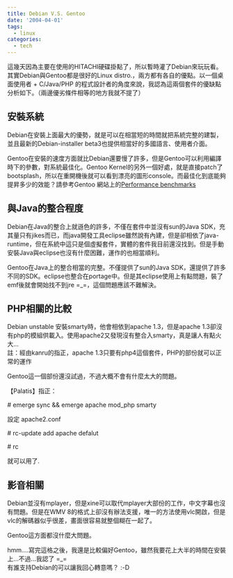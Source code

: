 ```yaml
---
title: Debian V.S. Gentoo
date: '2004-04-01'
tags:
  - linux
categories:
  - tech
---
```

這幾天因為主要在使用的HITACHI硬碟掛點了，所以暫時灌了Debian來玩玩看。  
其實Debian與Gentoo都是很好的Linux distro.，兩方都有各自的優點。以一個桌面使用者 + C/Java/PHP 的程式設計者的角度來說，我認為這兩個套件的優缺點分析如下。（兩邊優劣條件相等的地方我就不提了）  
  

安裝系統
----

  

Debian在安裝上面最大的優勢，就是可以在相當短的時間就把系統完整的建製，並且最新的Debian-installer beta3也提供相當好的多國語言、使用者介面。

  

Gentoo在安裝的速度方面就比Debian還要慢了許多，但是Gentoo可以利用編譯時下的參數，對系統最佳化。Gentoo Kernel的另外一個好處，就是直接patch了bootsplash，所以在重開機後就可以看到漂亮的圖形console。而最佳化到底能夠提昇多少的效能？請參考Gentoo 網站上的[Performance benchmarks](http://www.gentoo.org/main/en/performance.xml)

  
  
  

與Java的整合程度
----------

  

Debian在Java的整合上就遜色的許多，不僅在套件中並沒有sun的Java SDK，充其量只有jikes而已，而java開發工具eclipse雖然說有內建，但是卻相依了java-runtime，但在系統中這只是個虛擬套件，實體的套件我目前還沒找到。但是手動安裝Java與eclipse也沒有什麼困難，運作的也相當順利。

  

Gentoo在Java上的整合相當的完整。不僅提供了sun的Java SDK，還提供了許多不同的SDK。eclipse也整合在portage中。但是其eclipse使用上有點問題，裝了emf後就會開始找不到jre =\_=，這個問題應該不難解決。

  
  
  

PHP相關的比較
--------

  

Debian unstable 安裝smarty時，他會相依到apache 1.3，但是apache 1.3卻沒有php的模組供載入。使用apache2又發現沒有整合入smarty，真是讓人有點火大...  
註：經由kanru的指正，apache 1.3只要有php4這個套件，PHP的部份就可以正常的運作

  

Gentoo這一個部份還沒試過，不過大概不會有什麼太大的問題。  
  
【Palatis】指正：  
  
\# emerge sync && emerge apache mod\_php smarty  
  
設定 apache2.conf  
  
\# rc-update add apache defalut  
  
\# rc  
  
就可以用了.  
  

  
  
  

影音相關
----

  

Debian並沒有mplayer，但是xine可以取代mplayer大部份的工作，中文字幕也沒有問題。但是在WMV 8的格式上卻沒有辦法支援，唯一的方法使用vlc開啟，但是vlc的解碼器似乎很差，畫面很容易就整個糊在一起了。

  

Gentoo這方面都沒什麼大問題。

  
  
  
hmm....寫完這格之後，我還是比較偏好Gentoo，雖然我要花上大半的時間在安裝上...不過...我認了 =\_=  
有誰支持Debian的可以讓我回心轉意嗎？ :-D